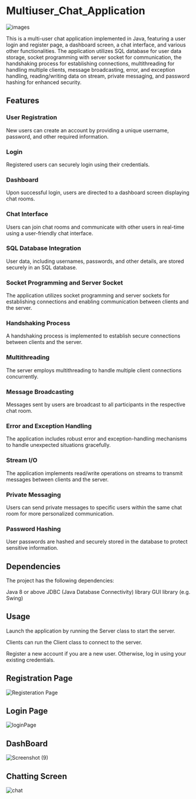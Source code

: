 # Multiuser_Chat_Application







![images](https://github.com/radhika3131/Multiuser_Chat_Application/assets/102825662/e812f2a3-2869-4b46-8d1b-adf1ec753f9a)








This is a multi-user chat application implemented in Java, featuring a user login and register page, a dashboard screen, a chat interface, and various other functionalities. The application utilizes SQL database for user data storage, socket programming with server socket for communication, the handshaking process for establishing connections, multithreading for handling multiple clients, message broadcasting, error, and exception handling, reading/writing data on stream, private messaging, and password hashing for enhanced security.



## Features

### User Registration
New users can create an account by providing a unique username, password, and other required information.

### Login
Registered users can securely login using their credentials.

### Dashboard
Upon successful login, users are directed to a dashboard screen displaying chat rooms.

### Chat Interface
Users can join chat rooms and communicate with other users in real-time using a user-friendly chat interface.

### SQL Database Integration
User data, including usernames, passwords, and other details, are stored securely in an SQL database.

### Socket Programming and Server Socket
The application utilizes socket programming and server sockets for establishing connections and enabling communication between clients and the server.

### Handshaking Process
A handshaking process is implemented to establish secure connections between clients and the server.

### Multithreading
The server employs multithreading to handle multiple client connections concurrently.

### Message Broadcasting
Messages sent by users are broadcast to all participants in the respective chat room.

### Error and Exception Handling
The application includes robust error and exception-handling mechanisms to handle unexpected situations gracefully.

### Stream I/O
The application implements read/write operations on streams to transmit messages between clients and the server.

### Private Messaging
Users can send private messages to specific users within the same chat room for more personalized communication.

### Password Hashing
User passwords are hashed and securely stored in the database to protect sensitive information.




## Dependencies

The project has the following dependencies:

Java 8 or above
JDBC (Java Database Connectivity) library
GUI library (e.g. Swing)




## Usage

Launch the application by running the Server class to start the server.

Clients can run the Client class to connect to the server.

Register a new account if you are a new user. Otherwise, log in using your existing credentials.



## Registration Page

![Registeration Page](https://github.com/radhika3131/Multiuser_Chat_Application/assets/102825662/123a2b41-e474-413e-bbcf-88eece6c29cd)


## Login Page

![loginPage](https://github.com/radhika3131/Multiuser_Chat_Application/assets/102825662/6168880f-72fd-41fe-b8c7-972f046bbf97)


## DashBoard

![Screenshot (9)](https://github.com/radhika3131/Multiuser_Chat_Application/assets/102825662/bc28bc48-9254-4eaa-b918-ccf8e98ab3d6)


## Chatting Screen

![chat](https://github.com/radhika3131/Multiuser_Chat_Application/assets/102825662/e36d6168-4ffd-4c9c-aa22-d5fffa7a0cda)





